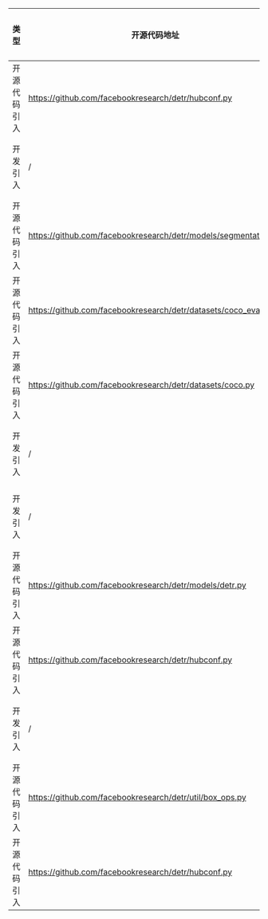 | 类型     | 开源代码地址                                                                                                                           | 文件名                                                | 公网IP地址/公网URL地址/域名/邮箱地址 | 用途说明   |
|--------|----------------------------------------------------------------------------------------------------------------------------------|----------------------------------------------------|-----------------------|--------|
| 开源代码引入 | https://github.com/facebookresearch/detr/hubconf.py | DETR/hubconf.py | https://dl.fbaipublicfiles.com/detr/detr-r101-panoptic-40021d53.pth | 预训练模型 |
| 开发引入 | / | DETR/hubconf.py | https://dl.fbaipublicfiles.com/detr/detr-r50-e632da11.pth | 预训练模型 |
| 开源代码引入 | https://github.com/facebookresearch/detr/models/segmentation.py | DETR/models/segmentation.py | https://arxiv.org/abs/1708.02002 | 论文地址 |
| 开源代码引入 | https://github.com/facebookresearch/detr/datasets/coco_eval.py | DETR/datasets/coco_eval.py | https://github.com/pytorch/vision/blob/edfd5a7/references/detection/coco_eval.py | 源码实现 |
| 开源代码引入 | https://github.com/facebookresearch/detr/datasets/coco.py | DETR/datasets/coco.py | https://github.com/pytorch/vision/blob/13b35ff/references/detection/coco_utils.py | 源码实现 |
| 开发引入 | / | DETR/hubconf.py | https://dl.fbaipublicfiles.com/detr/detr-r50-dc5-f0fb7ef5.pth | 预训练模型 |
| 开发引入 | / | DETR/hubconf.py | https://dl.fbaipublicfiles.com/detr/detr-r101-dc5-a2e86def.pth | 预训练模型 |
| 开源代码引入 | https://github.com/facebookresearch/detr/models/detr.py | DETR/models/detr.py | https://github.com/facebookresearch/detr/issues/108#issuecomment-650269223 | 相关说明 |
| 开源代码引入 | https://github.com/facebookresearch/detr/hubconf.py | DETR/hubconf.py | https://dl.fbaipublicfiles.com/detr/detr-r50-dc5-panoptic-da08f1b1.pth | 预训练模型 |
| 开发引入 | / | DETR/hubconf.py | https://dl.fbaipublicfiles.com/detr/detr-r101-2c7b67e5.pth | 预训练模型 |
| 开源代码引入 | https://github.com/facebookresearch/detr/util/box_ops.py | DETR/util/box_ops.py | https://giou.stanford.edu/ | 相关链接 |
| 开源代码引入 | https://github.com/facebookresearch/detr/hubconf.py | DETR/hubconf.py | https://dl.fbaipublicfiles.com/detr/detr-r50-panoptic-00ce5173.pth | 预训练模型 |

